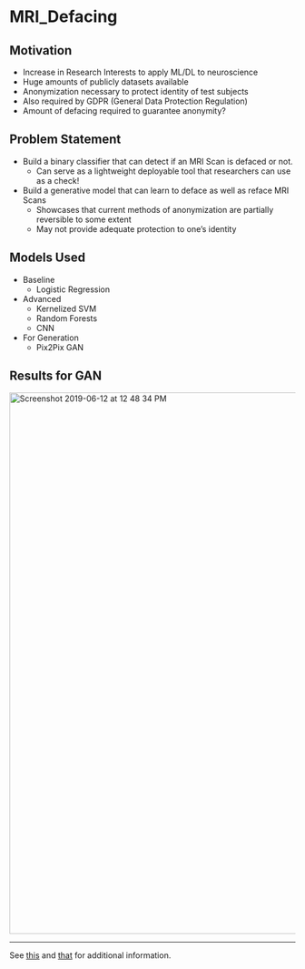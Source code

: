 # MRI_Defacing

## Motivation

- Increase in Research Interests to apply ML/DL to neuroscience
- Huge amounts of publicly datasets available
- Anonymization necessary to protect identity of test
subjects
- Also required by GDPR (General Data Protection
Regulation)
- Amount of defacing required to guarantee anonymity?
 
 ## Problem Statement
 
 - Build a binary classifier that can detect if an MRI Scan is
defaced or not.
    - Can serve as a lightweight deployable tool that researchers can use
as a check!
- Build a generative model that can learn to deface as well
as reface MRI Scans
    - Showcases that current methods of anonymization are partially
reversible to some extent
    - May not provide adequate protection to one’s identity
    
## Models Used

- Baseline
    - Logistic Regression
- Advanced
    - Kernelized SVM
    - Random Forests
    - CNN
- For Generation
    - Pix2Pix GAN
    
## Results for GAN

<img width="952" alt="Screenshot 2019-06-12 at 12 48 34 PM" src="https://user-images.githubusercontent.com/20173739/59330976-74cb8980-8d10-11e9-9e2c-565ed2e11cdb.png">

-------------------------------------

See [this](https://github.com/madhur-tandon/MRI_Defacing/blob/master/ML%20Project%20Main%20Slides.pdf) and [that](https://github.com/madhur-tandon/MRI_Defacing/blob/master/ML%20Project%20PPT.pdf) for additional information.

